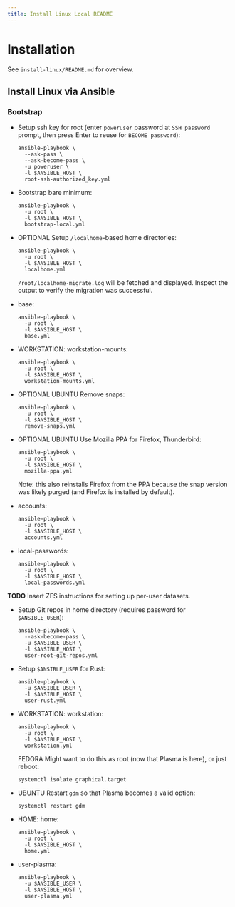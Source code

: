 ```yaml
---
title: Install Linux Local README
---
```


# Installation

See `install-linux/README.md` for overview.

## Install Linux via Ansible

### Bootstrap

- Setup ssh key for root (enter `poweruser` password at `SSH password` prompt,
  then press Enter to reuse for `BECOME password`):

      ansible-playbook \
        --ask-pass \
        --ask-become-pass \
        -u poweruser \
        -l $ANSIBLE_HOST \
        root-ssh-authorized_key.yml

- Bootstrap bare minimum:

      ansible-playbook \
        -u root \
        -l $ANSIBLE_HOST \
        bootstrap-local.yml

- OPTIONAL Setup `/localhome`-based home directories:

      ansible-playbook \
        -u root \
        -l $ANSIBLE_HOST \
        localhome.yml

  `/root/localhome-migrate.log` will be fetched and displayed.  Inspect the
  output to verify the migration was successful.

- base:

      ansible-playbook \
        -u root \
        -l $ANSIBLE_HOST \
        base.yml

- WORKSTATION: workstation-mounts:

      ansible-playbook \
        -u root \
        -l $ANSIBLE_HOST \
        workstation-mounts.yml

- OPTIONAL UBUNTU Remove snaps:

      ansible-playbook \
        -u root \
        -l $ANSIBLE_HOST \
        remove-snaps.yml

- OPTIONAL UBUNTU Use Mozilla PPA for Firefox, Thunderbird:

      ansible-playbook \
        -u root \
        -l $ANSIBLE_HOST \
        mozilla-ppa.yml

  Note: this also reinstalls Firefox from the PPA because the snap version was
  likely purged (and Firefox is installed by default).

- accounts:

      ansible-playbook \
        -u root \
        -l $ANSIBLE_HOST \
        accounts.yml

- local-passwords:

      ansible-playbook \
        -u root \
        -l $ANSIBLE_HOST \
        local-passwords.yml

**TODO** Insert ZFS instructions for setting up per-user datasets.

- Setup Git repos in home directory (requires password for `$ANSIBLE_USER`):

      ansible-playbook \
        --ask-become-pass \
        -u $ANSIBLE_USER \
        -l $ANSIBLE_HOST \
        user-root-git-repos.yml

- Setup `$ANSIBLE_USER` for Rust:

      ansible-playbook \
        -u $ANSIBLE_USER \
        -l $ANSIBLE_HOST \
        user-rust.yml

- WORKSTATION: workstation:

      ansible-playbook \
        -u root \
        -l $ANSIBLE_HOST \
        workstation.yml

  FEDORA Might want to do this as root (now that Plasma is here), or
  just reboot:

      systemctl isolate graphical.target

- UBUNTU Restart `gdm` so that Plasma becomes a valid option:

      systemctl restart gdm

- HOME: home:

      ansible-playbook \
        -u root \
        -l $ANSIBLE_HOST \
        home.yml

- user-plasma:

      ansible-playbook \
        -u $ANSIBLE_USER \
        -l $ANSIBLE_HOST \
        user-plasma.yml
